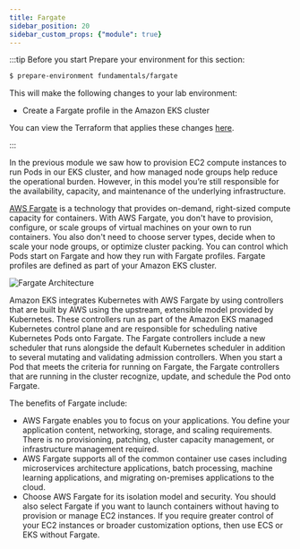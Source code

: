 ```yaml
---
title: Fargate
sidebar_position: 20
sidebar_custom_props: {"module": true}
---
```


:::tip Before you start
Prepare your environment for this section:

```bash timeout=400 wait=30
$ prepare-environment fundamentals/fargate
```

This will make the following changes to your lab environment:
- Create a Fargate profile in the Amazon EKS cluster

You can view the Terraform that applies these changes [here](https://github.com/VAR::MANIFESTS_OWNER/VAR::MANIFESTS_REPOSITORY/tree/VAR::MANIFESTS_REF/manifests/modules/fundamentals/fargate/.workshop/terraform).

:::

In the previous module we saw how to provision EC2 compute instances to run Pods in our EKS cluster, and how managed node groups help reduce the operational burden. However, in this model you’re still responsible for the availability, capacity, and maintenance of the underlying infrastructure.

[AWS Fargate](https://aws.amazon.com/fargate/)  is a technology that provides on-demand, right-sized compute capacity for containers. With AWS Fargate, you don't have to provision, configure, or scale groups of virtual machines on your own to run containers. You also don't need to choose server types, decide when to scale your node groups, or optimize cluster packing. You can control which Pods start on Fargate and how they run with Fargate profiles. Fargate profiles are defined as part of your Amazon EKS cluster.

![Fargate Architecture](./assets/fargate.png)

Amazon EKS integrates Kubernetes with AWS Fargate by using controllers that are built by AWS using the upstream, extensible model provided by Kubernetes. These controllers run as part of the Amazon EKS managed Kubernetes control plane and are responsible for scheduling native Kubernetes Pods onto Fargate. The Fargate controllers include a new scheduler that runs alongside the default Kubernetes scheduler in addition to several mutating and validating admission controllers. When you start a Pod that meets the criteria for running on Fargate, the Fargate controllers that are running in the cluster recognize, update, and schedule the Pod onto Fargate.

The benefits of Fargate include:
* AWS Fargate enables you to focus on your applications. You define your application content, networking, storage, and scaling requirements. There is no provisioning, patching, cluster capacity management, or infrastructure management required.
* AWS Fargate supports all of the common container use cases including microservices architecture applications, batch processing, machine learning applications, and migrating on-premises applications to the cloud.
* Choose AWS Fargate for its isolation model and security. You should also select Fargate if you want to launch containers without having to provision or manage EC2 instances. If you require greater control of your EC2 instances or broader customization options, then use ECS or EKS without Fargate.
